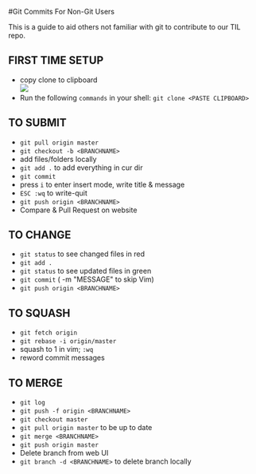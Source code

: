 #Git Commits For Non-Git Users

This is a guide to aid others not familiar with git to contribute to our TIL repo.

## FIRST TIME SETUP
* copy clone to clipboard  
![](http://images.thoughtbot.com/TIL/copyClone_s.jpg)
* Run the following `commands` in your shell: `git clone <PASTE CLIPBOARD>`

## TO SUBMIT
* `git pull origin master`  
* `git checkout -b <BRANCHNAME>`  
* add files/folders locally
* `git add .` to add everything in cur dir  
* `git commit`  
* press `i` to enter insert mode, write title & message  
* `ESC :wq` to write-quit  
* `git push origin <BRANCHNAME>`  
* Compare & Pull Request on website

## TO CHANGE
* `git status` to see changed files in red
* `git add .`
* `git status` to see updated files in green
* `git commit` ( -m "MESSAGE" to skip Vim)
* `git push origin <BRANCHNAME>`

## TO SQUASH
* `git fetch origin`
* `git rebase -i origin/master`
* squash to 1 in vim; `:wq`
* reword commit messages

## TO MERGE
* `git log`
* `git push -f origin <BRANCHNAME>`
* `git checkout master`
* `git pull origin master` to be up to date
* `git merge <BRANCHNAME>`
* `git push origin master`
* Delete branch from web UI
* `git branch -d <BRANCHNAME>` to delete branch locally
